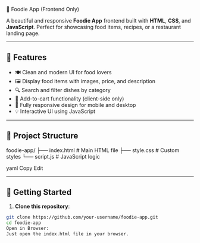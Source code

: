 🍕 Foodie App (Frontend Only)

A beautiful and responsive **Foodie App** frontend built with **HTML**, **CSS**, and **JavaScript**. Perfect for showcasing food items, recipes, or a restaurant landing page.

---

## 🌟 Features

- 🍽️ Clean and modern UI for food lovers
- 🖼️ Display food items with images, price, and description
- 🔍 Search and filter dishes by category
- 🛒 Add-to-cart functionality (client-side only)
- 📱 Fully responsive design for mobile and desktop
- 💡 Interactive UI using JavaScript

---

## 📁 Project Structure

foodie-app/
├── index.html # Main HTML file
├── style.css # Custom styles
└── script.js # JavaScript logic

yaml
Copy
Edit

---

## 🚀 Getting Started

1. **Clone this repository**:
```bash
git clone https://github.com/your-username/foodie-app.git
cd foodie-app
Open in Browser:
Just open the index.html file in your browser.
